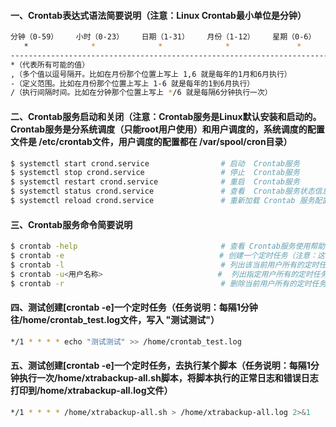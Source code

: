 #### 一、Crontab表达式语法简要说明（注意：Linux Crontab最小单位是分钟）
```bash
分钟（0-59）    小时（0-23）    日期（1-31）    月份（1-12）    星期（0-6）    年份（可选，就是可以不填）  
   *              *              *              *               *             *
-----------------------------------------------------------------------------------------
*（代表所有可能的值）
,（多个值以逗号隔开。比如在月份那个位置上写上 1,6 就是每年的1月和6月执行）   
-（定义范围。比如在月份那个位置上写上 1-6 就是每年的1到6月执行）
/（执行间隔时间。比如在分钟那个位置上写上 */6 就是每隔6分钟执行一次）
```

#### 二、Crontab服务启动和关闭（注意：Crontab服务是Linux默认安装和启动的。Crontab服务是分系统调度（只能root用户使用）和用户调度的，系统调度的配置文件是 /etc/crontab文件，用户调度的配置都在 /var/spool/cron目录）
```bash
$ systemctl start crond.service                # 启动  Crontab服务
$ systemctl stop crond.service                 # 停止  Crontab服务
$ systemctl restart crond.service              # 重启  Crontab服务
$ systemctl status crond.service               # 查看  Crontab服务状态信息
$ systemctl reload crond.service               # 重新加载 Crontab 服务配置信息
```

#### 三、Crontab服务命令简要说明
```bash
$ crontab -help                                # 查看 Crontab服务使用帮助
$ crontab -e 　                                # 创建一个定时任务（注意：这个命令执行后，会进入编辑状态，输入Crontab表达式和要执行的命令即可）
$ crontab -l                                   # 列出该当前用户所有的定时任务
$ crontab -u<用户名称> 　                       #  列出指定用户所有的定时任务
$ crontab -r                                   # 删除当前用户所有的定时任务
```

#### 四、测试创建[crontab -e]一个定时任务（任务说明：每隔1分钟往/home/crontab_test.log文件，写入 "测试测试"）
```bash
*/1 * * * * echo "测试测试" >> /home/crontab_test.log
```

#### 五、测试创建[crontab -e]一个定时任务，去执行某个脚本（任务说明：每隔1分钟执行一次/home/xtrabackup-all.sh脚本，将脚本执行的正常日志和错误日志打印到/home/xtrabackup-all.log文件）
```bash
*/1 * * * * /home/xtrabackup-all.sh > /home/xtrabackup-all.log 2>&1
```
